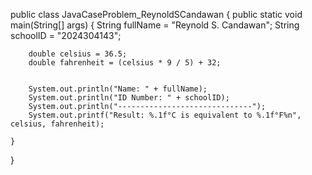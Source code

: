 public class JavaCaseProblem_ReynoldSCandawan {
    public static void main(String[] args) {
        String fullName = "Reynold S. Candawan";
        String schoolID = "2024304143";

        
        double celsius = 36.5;
        double fahrenheit = (celsius * 9 / 5) + 32;

        
        System.out.println("Name: " + fullName);
        System.out.println("ID Number: " + schoolID);
        System.out.println("------------------------------");
        System.out.printf("Result: %.1f°C is equivalent to %.1f°F%n", celsius, fahrenheit);
        
    }
}
    
      
      
